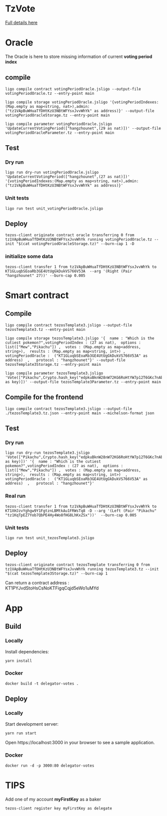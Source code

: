 # TzVote

[logo]: https://i.imgflip.com/r56sp.jpg?a456398 "Vote"

[Full details here](https://hackmd.io/EBB3pObiT5y5eJs4tPQjXQ?view)


# Oracle

The Oracle is here to store missing information of current **voting period index**

## compile

```
ligo compile contract votingPeriodOracle.jsligo --output-file votingPeriodOracle.tz --entry-point main

ligo compile storage votingPeriodOracle.jsligo '{votingPeriodIndexes:(Map.empty as map<string, nat>),admin:("tz1VApBuWHuaTfDHtKzU3NBtWFYsxJvvWhYk" as address)}' --output-file votingPeriodOracleStorage.tz --entry-point main

ligo compile parameter votingPeriodOracle.jsligo 'UpdateCurrentVotingPeriod(["hangzhounet",(29 as nat)])' --output-file votingPeriodOracleParameter.tz --entry-point main

```

## Test 

### Dry run

```
ligo run dry-run votingPeriodOracle.jsligo 'UpdateCurrentVotingPeriod(["hangzhounet",(27 as nat)])' '{votingPeriodIndexes:(Map.empty as map<string, nat>),admin:("tz1VApBuWHuaTfDHtKzU3NBtWFYsxJvvWhYk" as address)}'

```

### Unit tests

```
ligo run test unit_votingPeriodOracle.jsligo
```


## Deploy 

```
tezos-client originate contract oracle transferring 0 from tz1VApBuWHuaTfDHtKzU3NBtWFYsxJvvWhYk running votingPeriodOracle.tz --init "$(cat votingPeriodOracleStorage.tz)" --burn-cap 1 -D
```

### initialize some data

```
tezos-client transfer 1 from tz1VApBuWHuaTfDHtKzU3NBtWFYsxJvvWhYk to KT1GLuqbSEoaRb3GE4UtUgGkDukVS766V53A  --arg '(Right (Pair "hangzhounet" 27))' --burn-cap 0.005
```

# Smart contract

## Compile

```
ligo compile contract tezosTemplate3.jsligo --output-file tezosTemplate3.tz --entry-point main

ligo compile storage tezosTemplate3.jsligo '{  name : "Which is the cutiest pokemon?",votingPeriodIndex : (27 as nat),  options : list(["Mew","Pikachu"]) ,  votes : (Map.empty as map<address, string>),  results : (Map.empty as map<string, int>) , votingPeriodOracle :  ("KT1GLuqbSEoaRb3GE4UtUgGkDukVS766V53A" as address)  ,   protocol : "hangzhounet"}' --output-file tezosTemplate3Storage.tz --entry-point main

ligo compile parameter tezosTemplate3.jsligo 'Vote(["Pikachu",Crypto.hash_key("edpkuBknW28nW72KG6RoHtYW7p12T6GKc7nAbwYX5m8Wd9sDVC9yav" as key)])' --output-file tezosTemplate3Parameter.tz --entry-point main

```

## Compile for the frontend

```
ligo compile contract tezosTemplate3.jsligo --output-file ./tezosTemplate3.tz.json --entry-point main --michelson-format json
```

## Test


### Dry run

```
ligo run dry-run tezosTemplate3.jsligo 'Vote(["Pikachu",Crypto.hash_key("edpkuBknW28nW72KG6RoHtYW7p12T6GKc7nAbwYX5m8Wd9sDVC9yav" as key)])' '{  name : "Which is the cutiest pokemon?",votingPeriodIndex : (27 as nat),  options : list(["Mew","Pikachu"]) ,  votes : (Map.empty as map<address, string>),  results : (Map.empty as map<string, int>)  , votingPeriodOracle :  ("KT1GLuqbSEoaRb3GE4UtUgGkDukVS766V53A" as address)  ,   protocol : "hangzhounet"}' 
```

### Real run

```
tezos-client transfer 1 from tz1VApBuWHuaTfDHtKzU3NBtWFYsxJvvWhYk to KT1XHJzvYghgw9Y1FgtznLBMtkAu1FRWsTq8 -D --arg '(Left (Pair "Pikachu" "tz1KqTpEZ7Yob7QbPE4Hy4Wo8fHG8LhKxZSx"))'  --burn-cap 0.005 
```

### Unit tests

```
ligo run test unit_tezosTemplate3.jsligo
```


## Deploy 

```
tezos-client originate contract tezosTemplate transferring 0 from tz1VApBuWHuaTfDHtKzU3NBtWFYsxJvvWhYk running tezosTemplate3.tz --init "$(cat tezosTemplate3Storage.tz)" --burn-cap 1
```

Can return a contract address : KT1PYJvdStoHsCsNoKTFigqCqjd5eWo1uMYd

# App

## Build 

### Locally

Install dependencies:

   `yarn install`

### Docker

```
docker build -t delegator-votes .
```

## Deploy

### Locally

Start development server:

   `yarn run start`

Open https://localhost:3000 in your browser to see a sample application.

### Docker

```
docker run -d -p 3000:80 delegator-votes
```

# TIPS

Add one of my account **myFirstKey** as a baker

```
tezos-client register key myFirstKey as delegate
```
